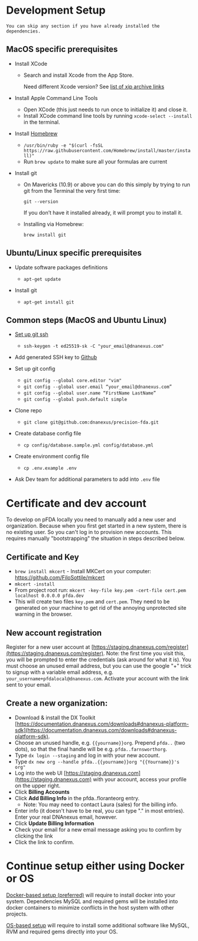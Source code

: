 # Development Setup
```
You can skip any section if you have already installed the dependencies.
```

## MacOS specific prerequisites
* Install XCode
    * Search and install Xcode from the App Store.
        
        Need different Xcode version? See [list of xip archive links](https://stackoverflow.com/a/10335943)

* Install Apple Command Line Tools
    * Open XCode (this just needs to run once to initialize it) and close it.
    * Install XCode command line tools by running `xcode-select --install` in
    the terminal.

* Install [Homebrew](http://brew.sh/)
    * `/usr/bin/ruby -e "$(curl -fsSL https://raw.githubusercontent.com/Homebrew/install/master/install)"`
    * Run `brew update` to make sure all your formulas are current

* Install git
    * On Mavericks (10.9) or above you can do this simply by trying to run git from the Terminal the very first time:

        `git --version`

        If you don’t have it installed already, it will prompt you to install it.
    * Installing via Homebrew:

        `brew install git`

## Ubuntu/Linux specific prerequisites
* Update software packages definitions
    * `apt-get update`

* Install git
    * `apt-get install git`


## Common steps (MacOS and Ubuntu Linux)

* [Set up git ssh](https://docs.github.com/articles/generating-an-ssh-key/)
    * `ssh-keygen -t ed25519-sk -C "your_email@dnanexus.com"`

* Add generated SSH key to [Github](https://github.com/settings/keys)

* Set up git config
    * `git config --global core.editor "vim"`
    * `git config --global user.email “your_email@dnanexus.com”`
    * `git config --global user.name “FirstName LastName”`
    * `git config --global push.default simple`

* Clone repo
    * `git clone git@github.com:dnanexus/precision-fda.git`

* Create database config file
    * `cp config/database.sample.yml config/database.yml`

* Create environment config file
    * `cp .env.example .env`

* Ask Dev team for additional parameters to add into `.env` file


# Certificate and dev account

To develop on pFDA locally you need to manually add a new user and organization.
Because when you first get started in a new system,
there is no existing user. So you can't log in to provision new accounts.
This requires manually "bootstrapping" the situation in steps described below.

## Certificate and Key
- `brew install mkcert` - Install MKCert on your computer: https://github.com/FiloSottile/mkcert
- `mkcert -install`
- From project root run: `mkcert -key-file key.pem -cert-file cert.pem localhost 0.0.0.0 pfda.dev`
- This will create two files `key.pem` and `cert.pem`. They need to be generated on your machine to
  get rid of the annoying unprotected site warning in the browser.

## New account registration
Register for a new user account at [https://staging.dnanexus.com/register](https://staging.dnanexus.com/register).
Note: the first time you visit this, you will be prompted to enter the credentials 
(ask around for what it is).
You must choose an unused email address, but you can use the google "+" trick
to signup with a variable email address, e.g. `your_username+pfdalocal@dnanexus.com`.
Activate your account with the link sent to your email.

## Create a new organization:
- Download & install the DX Toolkit [https://documentation.dnanexus.com/downloads#dnanexus-platform-sdk](https://documentation.dnanexus.com/downloads#dnanexus-platform-sdk).
- Choose an unused handle, e.g. `{{yourname}}org`. Prepend `pfda..` (two dots),
 so that the final handle will be e.g. `pfda..farnsworthorg`.
- Type `dx login --staging` and log in with your new account.
- Type `dx new org --handle pfda..{{yourname}}org "{{Yourname}}'s org"`
- Log into the web UI [https://staging.dnanexus.com](https://staging.dnanexus.com)
with your account, access your profile on the upper right.
- Click __Billing Accounts__
- Click __Add Billing Info__ in the pfda..floranteorg entry.
  - Note: You may need to contact Laura (sales) for the billing info.
- Enter info (it doesn't have to be real, you can type "." in most entries). Enter your real DNAnexus email, however.
- Click __Update Billing Information__
- Check your email for a new email message asking you to confirm by clicking the link
- Click the link to confirm.


# Continue setup either using Docker or OS

[Docker-based setup (preferred)](DOCKER_BASED_SETUP.md) will require to install docker into your system. Dependencies MySQL and required gems will be installed into docker containers to minimize conflicts in the host system with other projects.

[OS-based setup](OS_BASED_SETUP.md) will require to install some additional software 
like MySQL, RVM and required gems directly into your OS.
